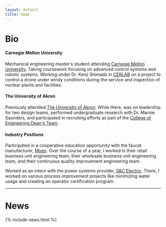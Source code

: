 ```yaml
---
layout: default
title: Home
---
```


# Bio

#### Carnegie Mellon University

Mechanical engineering master's student attending [Carnegie Mellon University](https://www.cmu.edu/). Taking coursework focusing on advanced control systems and robotic systems. Working under Dr. Kenji Shimada in [CERLAB](http://www.andrew.cmu.edu/user/shimada/index.htm) on a project to control a drone under windy conditions during the service and inspection of nuclear plants and facilities.

#### The University of Akron

Previously attended [The University of Akron](https://uakron.edu/). While there, was on leadership for two design teams, performed undergraduate research with Dr. Marnie Saunders, and participated in recruiting efforts as part of the [College of Engineering Dean's Team](https://www.uakron.edu/engineering/academics/undergraduate/deans-team/18-19/).

#### Industry Positions

Participated in a cooperative education opportunity with the faucet manufacturer, [Moen](https://www.moen.com/). Over the course of a year, I worked in their retail business unit engineering team, their wholesale business unit engineering team, and their continuous quality improvement engineering team. 

Worked as an intern with the power systems provider, [S&C Electric](https://www.sandc.com/). There, I worked on various process improvement projects like minimizing water usage and creating an operator certification program.

---

# News

{% include news.html %}